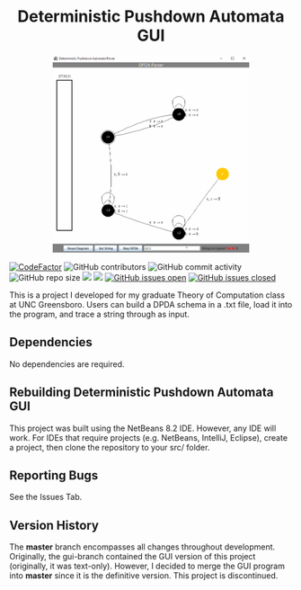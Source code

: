 <h1 align="center">Deterministic Pushdown Automata GUI</h1>

<p align="center">
  <img width="350" height="350" src="docs/dpda.gif">
</p>

[![CodeFactor](https://www.codefactor.io/repository/github/joshuacrotts/Deterministic-Pushdown-Automata-GUI/badge)](https://www.codefactor.io/repository/github/joshuacrotts/Deterministic-Pushdown-Automata-GUI) ![GitHub contributors](https://img.shields.io/github/contributors/JoshuaCrotts/Deterministic-Pushdown-Automata-GUI) ![GitHub commit activity](https://img.shields.io/github/commit-activity/m/JoshuaCrotts/Deterministic-Pushdown-Automata-GUI) ![GitHub repo size](https://img.shields.io/github/repo-size/JoshuaCrotts/Deterministic-Pushdown-Automata-GUI)  ![](https://tokei.rs/b1/github/JoshuaCrotts/Deterministic-Pushdown-Automata-GUI?category=code) ![](https://tokei.rs/b1/github/JoshuaCrotts/Deterministic-Pushdown-Automata-GUI?category=files) [![GitHub issues open](https://img.shields.io/github/issues/JoshuaCrotts/Deterministic-Pushdown-Automata-GUI)]() 
[![GitHub issues closed](https://img.shields.io/github/issues-closed-raw/JoshuaCrotts/Deterministic-Pushdown-Automata-GUI)]()

This is a project I developed for my graduate Theory of Computation class at UNC Greensboro. Users can build a DPDA schema in a .txt file, load it into the program, and trace a string through as input.

## Dependencies
No dependencies are required.

## Rebuilding Deterministic Pushdown Automata GUI

This project was built using the NetBeans 8.2 IDE. However, any IDE will work. For IDEs that require projects (e.g. NetBeans, IntelliJ, Eclipse), create a project, then clone the repository to your src/ folder.

## Reporting Bugs

See the Issues Tab.

## Version History
The **master** branch encompasses all changes throughout development. Originally, the gui-branch contained the GUI version of this project (originally, it was text-only). However, I decided to merge the GUI program into **master** since it is the definitive version. This project is discontinued.
